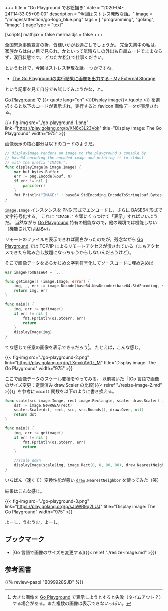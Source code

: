 +++
title = "Go Playground でお絵描き"
date =  "2020-04-24T14:33:05+09:00"
description = "今回はストレス発散な話。"
image = "/images/attention/go-logo_blue.png"
tags = [ "programming", "golang", "image" ]
pageType = "text"

[scripts]
  mathjax = false
  mermaidjs = false
+++

全国緊急事態宣言の折，皆様いかがお過ごしでしょうか。
完全失業中の私は，家族からは白い目で見られ，かといって気晴らしの外出も自粛ムードでままならず，涙目状態です。
どなたか松江で仕事ください。

というわけで，今回はストレス発散な話。
つかですね，

- [The Go Playgroundの実行結果に画像を出力する - My External Storage](https://budougumi0617.github.io/2020/04/22/render-image-on-go-playground/)

という記事を見て自分でも試してみようかな，と。

[Go Playground] で {{< quote lang="en" >}}Display image{{< /quote >}} を選択すると以下のコードが表示され，実行すると favicon 画像データが表示される。

{{< fig-img src="./go-playground-1.png" link="https://play.golang.org/p/XN6x3L23Vok" title="Display image: The Go Playground" width="975" >}}

画像表示の核心部分は以下のコードのようだ。

```go
// displayImage renders an image to the playground's console by
// base64-encoding the encoded image and printing it to stdout
// with the prefix "IMAGE:".
func displayImage(m image.Image) {
	var buf bytes.Buffer
	err := png.Encode(&buf, m)
	if err != nil {
		panic(err)
	}
	fmt.Println("IMAGE:" + base64.StdEncoding.EncodeToString(buf.Bytes()))
}
```

[`image`]`.Image` インスタンスを PNG 形式でエンコードし，さらに BASE64 形式で文字符号化する。
これに `"IMAGE:"` を頭にくっつけて「表示」すればいいようだ。
当然ながら [Go Playground] 特有の機能なので，他の環境では機能しない（機能されては困る`w`）。

リモートのファイルを表示できれば面白かったのだが，残念ながら [Go Playground] では TCP/IP によるリモートアクセスが潰されている（まぁアクセスできたら踏み台し放題になっちゃうからしないんだろうけど）。

そこで画像データをあらかじめ文字列符号化してソースコードに埋め込めば

```go
var imageFromBase64 = `...`

func getimage() (image.Image, error) {
	img, _, err := image.Decode(base64.NewDecoder(base64.StdEncoding, strings.NewReader(imageFromBase64)))
	return img, err
}

func main() {
	img, err := getimage()
	if err != nil {
		fmt.Fprintln(os.Stderr, err)
		return
	}
	displayImage(img)
}
```

てな感じで任意の画像を表示できるだろう[^img1]。
たとえば，こんな感じ。

[^img1]: 大きな画像を [Go Playground] で表示しようとすると失敗（タイムアウト？）する場合がある。また複数の画像は表示できないっぽい。

{{< fig-img src="./go-playground-2.png" link="https://play.golang.org/p/LXmxkAV0z_M" title="Display image: The Go Playground" width="975" >}}

ここで画像データのスケール変換をやってみる。
以前書いた「[Go 言語で画像のサイズ変更：定義済み draw.Scaler の比較]({{< relref "./resize-image-2.md" >}})」を参考に `main()` 関数を以下のように書き換える。

```go
func scale(src image.Image, rect image.Rectangle, scaler draw.Scaler) image.Image {
	dst := image.NewRGBA(rect)
	scaler.Scale(dst, rect, src, src.Bounds(), draw.Over, nil)
	return dst
}

func main() {
	img, err := getimage()
	if err != nil {
		fmt.Fprintln(os.Stderr, err)
		return
	}

	//scale down
	displayImage(scale(img, image.Rect(0, 0, 80, 80), draw.NearestNeighbor))
}
```

いちばん（速くて）変換性能が悪い [`draw`]`.NearestNeighbor` を使ってみた（笑）

結果はこんな感じ。

{{< fig-img src="./go-playground-3.png" link="https://play.golang.org/p/sJbWR9q2LUJ" title="Display image: The Go Playground" width="975" >}}

よーし，うむうむ，よーし。

## ブックマーク

- [Go 言語で画像のサイズを変更する]({{< relref "./resize-image.md" >}})

[Go]: https://go.dev/
[Go 言語]: https://golang.org/ "The Go Programming Language"
[Go Playground]: https://play.golang.org/ "The Go Playground"
[`image`]: https://pkg.go.dev/image "image package · go.dev"
[`draw`]: https://pkg.go.dev/golang.org/x/image/draw "draw package · go.dev"

## 参考図書

{{% review-paapi "B099928SJD" %}} <!-- プログラミング言語Go -->
